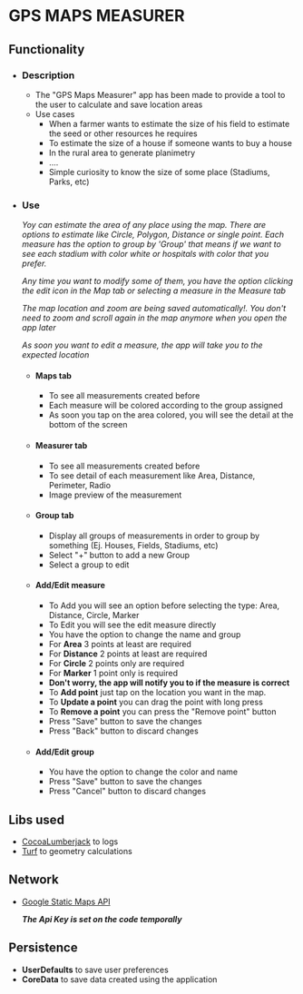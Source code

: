 # GPS MAPS MEASURER

## Functionality
- ### Description
  - The "GPS Maps Measurer" app has been made to provide a tool to the user to calculate and save location areas
  - Use cases
    - When a farmer wants to estimate the size of his field to estimate the seed or other resources he requires
    - To estimate the size of a house if someone wants to buy a house
    - In the rural area to generate planimetry
    - ....
    - Simple curiosity to know the size of some place (Stadiums, Parks, etc)
- ### Use
    *Yoy can estimate the area of any place using the map. There are options to estimate like Circle, Polygon, Distance or single point. Each measure has the option to group by 'Group' that means if we want to see each stadium with color white or hospitals with color that you prefer.*

    *Any time you want to modify some of them, you have the option clicking the edit icon in the Map tab or selecting a measure in the Measure tab*

    *The map location and zoom are being saved automatically!. You don't need to zoom and scroll again in the map anymore when you open the app later*

    *As soon you want to edit a measure, the app will take you to the expected location*

  - #### Maps tab
    - To see all measurements created before
    - Each measure will be colored according to the group assigned
    - As soon you tap on the area colored, you will see the detail at the bottom of the screen
  - #### Measurer tab
    - To see all measurements created before
    - To see detail of each measurement like Area, Distance, Perimeter, Radio
    - Image preview of the measurement
  - #### Group tab
    - Display all groups of measurements in order to group by something (Ej. Houses, Fields, Stadiums, etc)
    - Select "+" button to add a new Group
    - Select a group to edit
  - #### Add/Edit measure
    - To Add you will see an option before selecting the type: Area, Distance, Circle, Marker
    - To Edit you will see the edit measure directly
    - You have the option to change the name and group
    - For **Area** 3 points at least are required
    - For **Distance** 2 points at least are required
    - For **Circle** 2 points only are required
    - For **Marker** 1 point only is required
    - **Don't worry, the app will notify you to if the measure is correct**
    - To **Add point** just tap on the location you want in the map.
    - To **Update a point** you can drag the point with long press
    - To **Remove a point** you can press the "Remove point" button
    - Press "Save" button to save the changes
    - Press "Back" button to discard changes
  - #### Add/Edit group
    - You have the option to change the color and name
    - Press "Save" button to save the changes
    - Press "Cancel" button to discard changes
## Libs used
- [CocoaLumberjack](https://github.com/CocoaLumberjack/CocoaLumberjack.git) to logs
- [Turf](https://github.com/mapbox/turf-swift) to geometry calculations

## Network
- [Google Static Maps API](https://developers.google.com/maps/documentation/maps-static)

  ***The Api Key is set on the code temporally***

## Persistence
- **UserDefaults** to save user preferences
- **CoreData** to save data created using the application